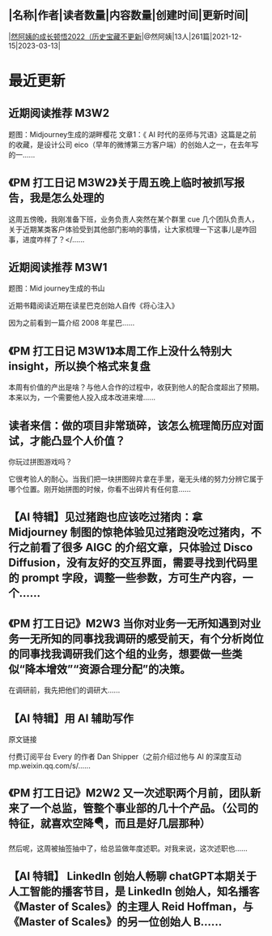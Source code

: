 |名称|作者|读者数量|内容数量|创建时间|更新时间|
---
|[然阿姨的成长顿悟2022（历史宝藏不更新](https://xiaobot.net/p/ranayi?refer=0b133df9-27dc-423b-8101-639049001c13)|@然阿姨|13人|261篇|2021-12-15|2023-03-13|

# 最近更新
## 近期阅读推荐 M3W2
题图：Midjourney生成的湖畔樱花
文章1：《 AI 时代的巫师与咒语》这篇是之前的收藏，是设计公司 eico（早年的微博第三方客户端）的创始人之一，在去年写的一......
## 《PM 打工日记 M3W2》关于周五晚上临时被抓写报告，我是怎么处理的

这周五傍晚，我刚准备下班，业务负责人突然在某个群里 cue 几个团队负责人，关于近期某类客户体验受到其他部门影响的事情，让大家梳理一下这事儿是咋回事，进度咋样了？</......
## 近期阅读推荐 M3W1
题图：Mid journey生成的书山

近期书籍阅读近期在读星巴克创始人自传《将心注入》

因为之前看到一篇介绍 2008 年星巴......
## 《PM 打工日记 M3W1》本周工作上没什么特别大insight，所以换个格式来复盘

本周有价值的产出是啥？与他人合作的过程中，收获到他人的配合度超出了预期。本来以为，一个需要他人投入成本改进来增......
## 读者来信：做的项目非常琐碎，该怎么梳理简历应对面试，才能凸显个人价值？

你玩过拼图游戏吗？

它很考验人的耐心。当我们把一块拼图碎片拿在手里，毫无头绪的努力分辨它属于哪个位置。刚开始拼图的时候，你看不出碎片有任何意......
## 【AI 特辑】见过猪跑也应该吃过猪肉：拿 Midjourney 制图的惊艳体验见过猪跑没吃过猪肉，不行之前看了很多 AIGC 的介绍文章，只体验过 Disco Diffusion，没有友好的交互界面，需要寻找到代码里的 prompt 字段，调整一些参数，方可生产内容，一个......
## 《PM 打工日记》M2W3 当你对业务一无所知遇到对业务一无所知的同事找我调研的感受前天，有个分析岗位的同事找我调研我们这个组的业务，想要做一些类似“降本增效”“资源合理分配”的决策。

在调研前，我先把他们的调研大......
## 【AI 特辑】用 AI 辅助写作
原文链接

付费订阅平台 Every 的作者 Dan Shipper（之前介绍过他与 AI 的深度互动mp.weixin.qq.com/s/......
## 《PM 打工日记》M2W2 又一次述职两个月前，团队新来了一个总监，管整个事业部的几十个产品。（公司的特征，就喜欢空降🪂，而且是好几层那种）

然后呢，这周被抽签抽中了，给总监做年度述职。对我来说，这次述职也......
## 【AI 特辑】 LinkedIn 创始人畅聊 chatGPT本期关于人工智能的播客节目，是 LinkedIn 创始人，知名播客《Master of Scales》的主理人 Reid Hoffman，与《Master of Scales》的另一位创始人 B......

